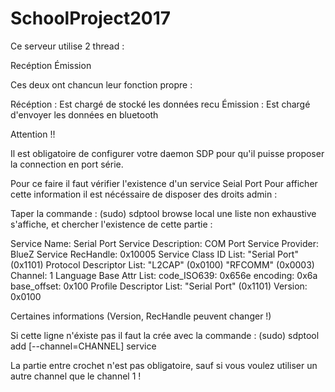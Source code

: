 # SchoolProject2017


Ce serveur utilise 2 thread :

Recéption
Émission

Ces deux ont chancun leur fonction propre :

Récéption : Est chargé de stocké les données recu 
Émission  : Est chargé d'envoyer les données en bluetooth






Attention !!

Il est obligatoire de configurer votre daemon SDP pour qu'il puisse proposer la connection en port série.

Pour ce faire il faut vérifier l'existence d'un service Seial Port
Pour afficher cette information il est nécéssaire de disposer des droits admin :


Taper la commande : (sudo) sdptool browse local
une liste non exhaustive s'affiche, et chercher l'existence de cette partie :

Service Name: Serial Port
Service Description: COM Port
Service Provider: BlueZ
Service RecHandle: 0x10005
Service Class ID List:
  "Serial Port" (0x1101)
Protocol Descriptor List:
  "L2CAP" (0x0100)
  "RFCOMM" (0x0003)
    Channel: 1
Language Base Attr List:
  code_ISO639: 0x656e
  encoding:    0x6a
  base_offset: 0x100
Profile Descriptor List:
  "Serial Port" (0x1101)
    Version: 0x0100


Certaines informations (Version, RecHandle peuvent changer !)


Si cette ligne n'éxiste pas il faut la crée avec la commande :
(sudo) sdptool add [--channel=CHANNEL] service 

La partie entre crochet n'est pas obligatoire, sauf si vous voulez utiliser un autre channel que le channel 1 !
